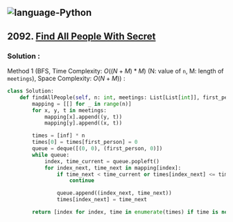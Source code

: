 ![language-Python](https://img.shields.io/badge/Python-ffd43b?style=for-the-badge&logo=PYTHON)
---

## 2092. [Find All People With Secret](https://leetcode.com/problems/find-all-people-with-secret)

### Solution :

Method 1 (BFS, Time Complexity: $O((N+M)*M)$ (N: value of `n`, M: length of `meetings`), Space Complexity: $O(N+M)$) :
```python
class Solution:
    def findAllPeople(self, n: int, meetings: List[List[int]], first_person: int) -> List[int]:
        mapping = [[] for _ in range(n)]
        for x, y, t in meetings:
            mapping[x].append((y, t))
            mapping[y].append((x, t))

        times = [inf] * n
        times[0] = times[first_person] = 0
        queue = deque([(0, 0), (first_person, 0)])
        while queue:
            index, time_current = queue.popleft()
            for index_next, time_next in mapping[index]:
                if time_next < time_current or times[index_next] <= time_next:
                    continue

                queue.append((index_next, time_next))
                times[index_next] = time_next

        return [index for index, time in enumerate(times) if time is not inf]
```
